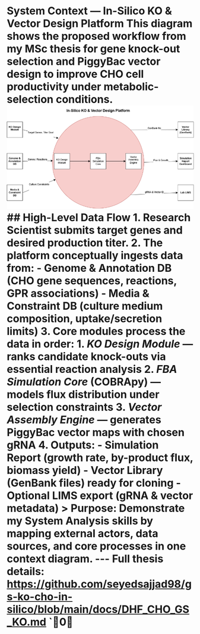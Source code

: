 # System Context — In-Silico KO & Vector Design Platform This diagram shows the **proposed workflow** from my MSc thesis for gene knock-out selection and PiggyBac vector design to improve CHO cell productivity under metabolic-selection conditions. ![Context Diagram](./context_diagram.png) ## High-Level Data Flow 1. **Research Scientist** submits target genes and desired production titer. 2. The platform conceptually ingests data from: - **Genome & Annotation DB** (CHO gene sequences, reactions, GPR associations) - **Media & Constraint DB** (culture medium composition, uptake/secretion limits) 3. **Core modules** process the data in order: 1. _KO Design Module_ — ranks candidate knock-outs via essential reaction analysis 2. _FBA Simulation Core_ (COBRApy) — models flux distribution under selection constraints 3. _Vector Assembly Engine_ — generates PiggyBac vector maps with chosen gRNA 4. **Outputs**: - **Simulation Report** (growth rate, by-product flux, biomass yield) - **Vector Library** (GenBank files) ready for cloning - **Optional LIMS export** (gRNA & vector metadata) > **Purpose:** Demonstrate my **System Analysis** skills by mapping external actors, data sources, and core processes in one context diagram. --- **Full thesis details:** https://github.com/seyedsajjad98/gs-ko-cho-in-silico/blob/main/docs/DHF_CHO_GS_KO.md `0
